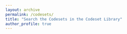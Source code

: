```yaml
---
layout: archive
permalink: /codesets/
title: "Search the Codesets in the Codeset Library"
author_profile: true
---
```

<!-- <script src="http://d3js.org/d3.v3.min.js"></script> -->
<script src="d3.min.js?v=3.2.8"></script>

<script type="text/javascript"charset="utf-8">
    d3.text("site.data.temp", function(data) {
        var parsedCSV = d3.csv.parseRows(data);

        var container = d3.select("body")
            .append("table")

            .selectAll("tr")
                .data(parsedCSV).enter()
                .append("tr")

            .selectAll("td")
                .data(function(d) { return d; }).enter()
                .append("td")
                .text(function(d) { return d; });
    });
</script>
<!-- <ul>
{% for member in site.data.temp %}
  <li>
  	  {{ temp.study_id }}
      {{ temp.,study_name }}
      {{ temp.codeset }}
  </li>
{% endfor %}
</ul> -->